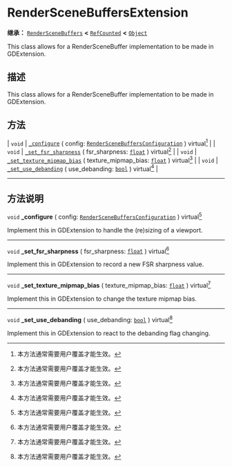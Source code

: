 <!-- ⚠ 请勿编辑本文件 ⚠ -->
<!-- 本文档使用脚本从 WeDot 引擎源码仓库生成。 -->
<!-- 生成脚本：https://github.com/WeDot-Engine/WeDot/tree/4.3/doc/tools/make_md.py； -->
<!-- 原文件：https://github.com/WeDot-Engine/WeDot/tree/4.3/doc/classes/RenderSceneBuffersExtension.xml。 -->

<div id="_class_renderscenebuffersextension"></div>

# RenderSceneBuffersExtension

**继承：** [`RenderSceneBuffers`](class_renderscenebuffers.md) **<** [`RefCounted`](class_refcounted.md) **<** [`Object`](class_object.md)

This class allows for a RenderSceneBuffer implementation to be made in GDExtension.

## 描述

This class allows for a RenderSceneBuffer implementation to be made in GDExtension.

## 方法

| `void` | [`_configure`](#class_renderscenebuffersextension_private_method__configure) ( config: [`RenderSceneBuffersConfiguration`](class_renderscenebuffersconfiguration.md) ) virtual[^virtual] |
| `void` | [`_set_fsr_sharpness`](#class_renderscenebuffersextension_private_method__set_fsr_sharpness) ( fsr_sharpness: [`float`](class_float.md) ) virtual[^virtual]                              |
| `void` | [`_set_texture_mipmap_bias`](#class_renderscenebuffersextension_private_method__set_texture_mipmap_bias) ( texture_mipmap_bias: [`float`](class_float.md) ) virtual[^virtual]            |
| `void` | [`_set_use_debanding`](#class_renderscenebuffersextension_private_method__set_use_debanding) ( use_debanding: [`bool`](class_bool.md) ) virtual[^virtual]                                |

<!-- rst-class:: classref-section-separator -->

---

## 方法说明

<div id="_class_renderscenebuffersextension_private_method__configure"></div>

`void` **_configure** ( config: [`RenderSceneBuffersConfiguration`](class_renderscenebuffersconfiguration.md) ) virtual[^virtual]<div id="class_renderscenebuffersextension_private_method__configure"></div>

Implement this in GDExtension to handle the (re)sizing of a viewport.

<!-- rst-class:: classref-item-separator -->

---

<div id="_class_renderscenebuffersextension_private_method__set_fsr_sharpness"></div>

`void` **_set_fsr_sharpness** ( fsr_sharpness: [`float`](class_float.md) ) virtual[^virtual]<div id="class_renderscenebuffersextension_private_method__set_fsr_sharpness"></div>

Implement this in GDExtension to record a new FSR sharpness value.

<!-- rst-class:: classref-item-separator -->

---

<div id="_class_renderscenebuffersextension_private_method__set_texture_mipmap_bias"></div>

`void` **_set_texture_mipmap_bias** ( texture_mipmap_bias: [`float`](class_float.md) ) virtual[^virtual]<div id="class_renderscenebuffersextension_private_method__set_texture_mipmap_bias"></div>

Implement this in GDExtension to change the texture mipmap bias.

<!-- rst-class:: classref-item-separator -->

---

<div id="_class_renderscenebuffersextension_private_method__set_use_debanding"></div>

`void` **_set_use_debanding** ( use_debanding: [`bool`](class_bool.md) ) virtual[^virtual]<div id="class_renderscenebuffersextension_private_method__set_use_debanding"></div>

Implement this in GDExtension to react to the debanding flag changing.

[^virtual]: 本方法通常需要用户覆盖才能生效。
[^const]: 本方法无副作用，不会修改该实例的任何成员变量。
[^vararg]: 本方法除了能接受在此处描述的参数外，还能够继续接受任意数量的参数。
[^constructor]: 本方法用于构造某个类型。
[^static]: 调用本方法无需实例，可直接使用类名进行调用。
[^operator]: 本方法描述的是使用本类型作为左操作数的有效运算符。
[^bitfield]: 这个值是由下列位标志构成位掩码的整数。
[^void]: 无返回值。
